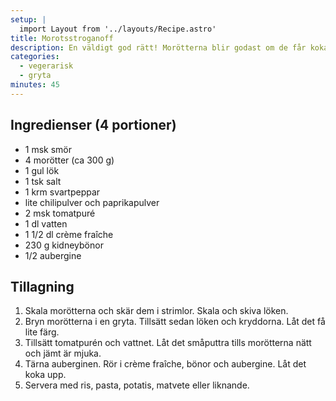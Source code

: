 ```yaml
---
setup: |
  import Layout from '../layouts/Recipe.astro'
title: Morotsstroganoff
description: En väldigt god rätt! Morötterna blir godast om de får koka ganska länge så att de blir mjuka. Fungerar till i stort sett vilken kolhydrat som helst. Morotsstroganoff med matvete är en personlig favorit.
categories:
  - vegerarisk
  - gryta
minutes: 45
---
```


## Ingredienser (4 portioner)

- 1 msk smör
- 4 morötter (ca 300 g)
- 1 gul lök
- 1 tsk salt
- 1 krm svartpeppar
- lite chilipulver och paprikapulver
- 2 msk tomatpuré
- 1 dl vatten
- 1 1/2 dl crème fraîche
- 230 g kidneybönor
- 1/2 aubergine

## Tillagning

1. Skala morötterna och skär dem i strimlor. Skala och skiva löken.
1. Bryn morötterna i en gryta. Tillsätt sedan löken och kryddorna. Låt det få lite färg.
1. Tillsätt tomatpurén och vattnet. Låt det småputtra tills morötterna nätt och jämt är mjuka.
1. Tärna auberginen. Rör i crème fraîche, bönor och aubergine. Låt det koka upp.
1. Servera med ris, pasta, potatis, matvete eller liknande.
